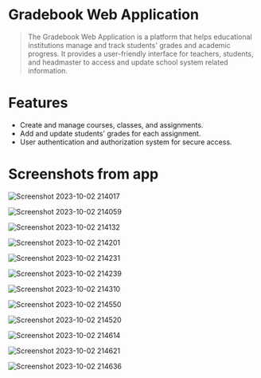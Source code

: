 
# Gradebook Web Application

> The Gradebook Web Application is a platform that helps educational institutions manage and track students' grades and academic progress. It provides a user-friendly interface for teachers, students, and headmaster to access and update school system related information.



# Features

- Create and manage courses, classes, and assignments.
- Add and update students' grades for each assignment.
- User authentication and authorization system for secure access.


# Screenshots from app


![Screenshot 2023-10-02 214017](https://github.com/KubaProg/Gradebook-app/assets/70453666/adf22c09-2b93-4c19-8339-43f9de7c237f)

![Screenshot 2023-10-02 214059](https://github.com/KubaProg/Gradebook-app/assets/70453666/e7eeeaa4-e80d-4cb2-9598-c41cac37b197)

![Screenshot 2023-10-02 214132](https://github.com/KubaProg/Gradebook-app/assets/70453666/e621d449-39e7-4354-b781-0e8d3f9b44a3)

![Screenshot 2023-10-02 214201](https://github.com/KubaProg/Gradebook-app/assets/70453666/f8cbe6cd-290f-4a66-a68d-edbb2619b31b)

![Screenshot 2023-10-02 214231](https://github.com/KubaProg/Gradebook-app/assets/70453666/673f17bd-d1d5-4ba3-b9d6-810efe29dab2)

![Screenshot 2023-10-02 214239](https://github.com/KubaProg/Gradebook-app/assets/70453666/9e6c5f59-9954-48ca-93ca-ab269f49590a)

![Screenshot 2023-10-02 214310](https://github.com/KubaProg/Gradebook-app/assets/70453666/c580361c-c155-417a-84fc-80c5bf735a69)

![Screenshot 2023-10-02 214550](https://github.com/KubaProg/Gradebook-app/assets/70453666/1b571c35-ee36-43e4-8c97-2e9140b32440)

![Screenshot 2023-10-02 214520](https://github.com/KubaProg/Gradebook-app/assets/70453666/e7c216a6-acc1-49a4-996c-67c3b3e13fad)

![Screenshot 2023-10-02 214614](https://github.com/KubaProg/Gradebook-app/assets/70453666/e08d34f3-a635-4b34-8a69-cfc2edd7256f)

![Screenshot 2023-10-02 214621](https://github.com/KubaProg/Gradebook-app/assets/70453666/86be0932-cd70-4a23-8fa8-20d4244d6a5b)

![Screenshot 2023-10-02 214636](https://github.com/KubaProg/Gradebook-app/assets/70453666/dbca4f50-d6fd-4a78-b60f-0303d7eaba69)
